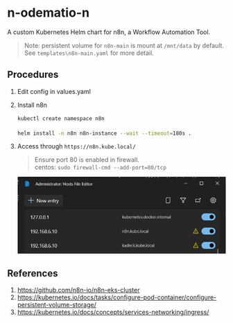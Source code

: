 # n-odematio-n
A custom Kubernetes Helm chart for n8n, a Workflow Automation Tool.
> Note: persistent volume for `n8n-main` is mount at `/mnt/data` by default.  
> See `templates\n8n-main.yaml` for more detail.

## Procedures
1. Edit config in values.yaml
2. Install n8n
    ```bash
    kubectl create namespace n8n

    helm install -n n8n n8n-instance --wait --timeout=180s . 
    ```
3. Access through `https://n8n.kube.local/`
    > Ensure port 80 is enabled in firewall.  
    > centos: `sudo firewall-cmd --add-port=80/tcp`
    
    ![](docs\n8n-add-host.png)

## References
1. https://github.com/n8n-io/n8n-eks-cluster
1. https://kubernetes.io/docs/tasks/configure-pod-container/configure-persistent-volume-storage/
1. https://kubernetes.io/docs/concepts/services-networking/ingress/